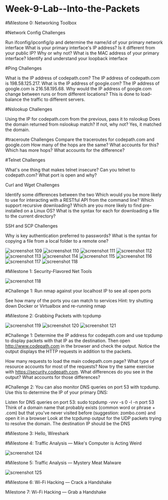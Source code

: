 # Week-9-Lab--Into-the-Packets

#Milestone 0: Networking Toolbox

#Network Config Challenges

Run ifconfig/ipconfig/ip and determine the name/id of your primary network interface
What is your primary interface's IP address? Is it different from your public IP? Why or why not?
What is the MAC address of your primary interface?
Identify and understand your loopback interface



#Ping Challenges

What is the IP address of codepath.com? The IP address of codepath.com is 198.58.125.217.
What is the IP address of google.com? The IP address of google.com is 216.58.195.68.
Why would the IP address of google.com change between runs or from different locations? This is done to load-balance the traffic to different servers.

#Nslookup Challenges

Using the IP for codepath.com from the previous, pass it to nslookup
Does the domain returned from nslookup match? If not, why not? Yes, it matched the domain.

#traceroute Challenges
Compare the traceroutes for codepath.com and google.com
How many of the hops are the same?
What accounts for this?
Which has more hops? 
What accounts for the difference?

#Telnet Challenges

What's one thing that makes telnet insecure?
Can you telnet to codepath.com? What port is open and why?

Curl and Wget Challenges

Identify some differences between the two
Which would you be more likely to use for interacting with a RESTful API from the command line?
Which support recursive downloading?
Which are you more likely to find pre-installed on a Linux OS?
What is the syntax for each for downloading a file to the current directory?

SSH and SCP Challenges

Why is key authentication preferred to passwords?
What is the syntax for copying a file from a local folder to a remote one?

![screenshot 109](https://user-images.githubusercontent.com/23458001/41393663-af9e1286-6f5b-11e8-9e4e-e1073858d843.png)
![screenshot 110](https://user-images.githubusercontent.com/23458001/41393664-afb39890-6f5b-11e8-881f-93f068206116.png)
![screenshot 111](https://user-images.githubusercontent.com/23458001/41393665-afc963dc-6f5b-11e8-97a9-748febc4d82e.png)
![screenshot 112](https://user-images.githubusercontent.com/23458001/41393666-afe09bce-6f5b-11e8-86d9-c9d0f57aac41.png)
![screenshot 113](https://user-images.githubusercontent.com/23458001/41393667-b00c2596-6f5b-11e8-8785-dfe833289359.png)
![screenshot 114](https://user-images.githubusercontent.com/23458001/41393668-b0224a92-6f5b-11e8-99e5-103730fa9fa2.png)
![screenshot 115](https://user-images.githubusercontent.com/23458001/41393669-b04bebae-6f5b-11e8-8027-d7371c0c3272.png)
![screenshot 116](https://user-images.githubusercontent.com/23458001/41393671-b06dbef0-6f5b-11e8-8812-d2b6e081aecc.png)
![screenshot 117](https://user-images.githubusercontent.com/23458001/41393672-b0903f02-6f5b-11e8-8771-908e1896ba9f.png)
![screenshot 118](https://user-images.githubusercontent.com/23458001/41393673-b0a6964e-6f5b-11e8-8004-0a53c9ffda51.png)

#Milestone 1: Security-Flavored Net Tools

![screenshot 118](https://user-images.githubusercontent.com/23458001/41393673-b0a6964e-6f5b-11e8-8004-0a53c9ffda51.png)

#Challenge 1: Run nmap against your localhost IP to see all open ports

See how many of the ports you can match to services
Hint: try shutting down Docker or Virtualbox and re-running nmap

#Milestone 2: Grabbing Packets with tcpdump

![screenshot 119](https://user-images.githubusercontent.com/23458001/41393833-6d3d578e-6f5c-11e8-90a1-7bb55b5a2bdc.png)
![screenshot 120](https://user-images.githubusercontent.com/23458001/41393834-6d52871c-6f5c-11e8-8879-79d2229d0a65.png)
![screenshot 121](https://user-images.githubusercontent.com/23458001/41393835-6d68bf46-6f5c-11e8-8fd9-73281499269a.png)

#Challenge 1: Determine the IP address for codepath.com and use tcpdump to display packets with that IP as the destination. Then open http://www.codepath.com in the browser and check the output. Notice the output displays the HTTP requests in addition to the packets.

How many requests to load the main codepath.com page?
What type of resource accounts for most of the requests?
Now try the same exercise with https://security.codepath.com. What differences do you see in the output? What accounts for those differences?

#Challenge 2: You can also monitor DNS queries on port 53 with tcpdump. Use this to determine the IP of your primary DNS:

Listen for DNS queries on port 53: sudo tcpdump -vvv -s 0 -l -n port 53
Think of a domain name that probably exists (common word or phrase + .com) but that you've never visited before (suggestion: zombo.com) and open it in a browser
Look at the tcpdump output for the UDP packets trying to resolve the domain. The destination IP should be the DNS

#Milestone 3: Hello, Wireshark



#Milestone 4: Traffic Analysis — Mike's Computer is Acting Weird

![screenshot 124](https://user-images.githubusercontent.com/23458001/41394193-ed852948-6f5d-11e8-8704-ddffaa3569d3.png)

#Milestone 5: Traffic Analysis — Mystery Meat Malware

![screenshot 125](https://user-images.githubusercontent.com/23458001/41394068-65f09468-6f5d-11e8-8b5d-9abd33408dfe.png)

#Milestone 6: Wi-Fi Hacking — Crack a Handshake

Milestone 7: Wi-Fi Hacking — Grab a Handshake
